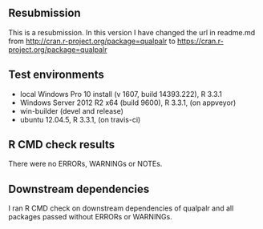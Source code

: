 ## Resubmission
This is a resubmission. In this version I have changed the url in readme.md from
http://cran.r-project.org/package=qualpalr to
https://cran.r-project.org/package=qualpalr

## Test environments
* local Windows Pro 10 install (v 1607, build 14393.222), R 3.3.1
* Windows Server 2012 R2 x64 (build 9600), R 3.3.1, (on appveyor)
* win-builder (devel and release)
* ubuntu 12.04.5, R 3.3.1, (on travis-ci)

## R CMD check results
There were no ERRORs, WARNINGs or NOTEs. 

## Downstream dependencies
I ran R CMD check on downstream dependencies of qualpalr and all
packages passed without ERRORs or WARNINGs.

